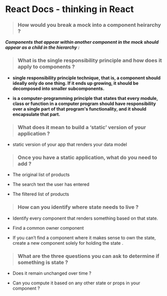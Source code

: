 # React Docs - thinking in React 


> ### How would you break a mock into a component heirarchy ?



***Components that appear within another component in the mock should appear as a child in the hierarchy :***


> ### What is the single responsibility principle and how does it apply to components ?

* **single responsibility principle  technique, that is, a component should ideally only do one thing. If it ends up growing, it should be decomposed into smaller subcomponents.**

* **is a computer-programming principle that states that every module, class or function in a computer program should have responsibility over a single part of that program's functionality, and it should encapsulate that part.**

> ### What does it mean to build a ‘static’ version of your application ?

* static version of your app that renders your data model

> ### Once you have a static application, what do you need to add ?

* The original list of products

* The search text the user has entered

* The filtered list of products

> ### How can you identify where state needs to live ? 

* Identify every component that renders something based on that state.

* Find a common owner component

* If you can’t find a component where it makes sense to own the state, create a new component solely for holding the state .

> ### What are the three questions you can ask to determine if something is state ?

* Does it remain unchanged over time ?

* Can you compute it based on any other state or props in your component ?
